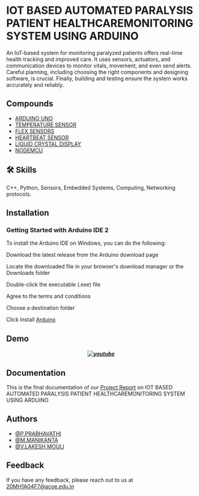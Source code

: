 
# IOT BASED AUTOMATED PARALYSIS PATIENT HEALTHCAREMONITORING SYSTEM USING ARDUINO

An IoT-based system for monitoring paralyzed patients offers real-time health tracking and improved care. It uses sensors, actuators, and communication devices to monitor vitals, movement, and even send alerts. Careful planning, including choosing the right components and designing software, is crucial. Finally, building and testing ensure the system works accurately and reliably.


## Compounds
 - [ARDUINO UNO](https://www.flipkart.com/arduino-uno-r3-board-micro-controller-electronic-hobby-kit/p/itmf7zbwgr3cffzw?pid=EHKF7XTCJQX7MBTW&lid=LSTEHKF7XTCJQX7MBTWSUMQ72&marketplace=FLIPKART&cmpid=content_electronic-hobby-kit_8965229628_gmc)
 - [TEMPERATURE SENSOR](https://www.amazon.in/Generic-LM35-Temperature-sensor/dp/B0BM9GVDWM)
 - [FLEX SENSORS](https://www.amazon.in/Robodo-Electronics-FSENS-Sensor-Inches/dp/B00QV9Q1SE)
 - [HEARTBEAT SENSOR](https://lastminuteengineers.com/max30100-pulse-oximeter-heart-rate-sensor-arduino-tutorial/)
 - [LIQUID CRYSTAL DISPLAY](https://www.amazon.in/LCD-Display-1602-16x2-interface/dp/B0CK72YTWP?source=ps-sl-shoppingads-lpcontext&ref_=fplfs&psc=1&smid=A2QXRR0CST30Y0)
 - [NODEMCU](https://www.amazon.in/Lolin-NodeMCU-ESP8266-CP2102-Wireless/dp/B010O1G1ES?source=ps-sl-shoppingads-lpcontext&ref_=fplfs&psc=1&smid=AH017Z3M1ZJ3T)
## 🛠 Skills
C++, Python, Sensors, Embedded Systems, Computing, Networking protocols.


## Installation

### Getting Started with Arduino IDE 2

To install the Arduino IDE on Windows, you can do the following:

Download the latest release from the Arduino download page

Locate the downloaded file in your browser's download manager or the Downloads folder

Double-click the executable (.exe) file

Agree to the terms and conditions

Choose a destination folder

Click Install [Arduino](https://downloads.arduino.cc/arduino-ide/arduino-ide_2.3.2_Windows_64bit.msi?_gl=1*13x1alj*_ga*Mzc4NjEzODQyLjE3MTU2NDU1MzU.*_ga_NEXN8H46L5*MTcxNTY0NTUzNC4xLjEuMTcxNTY0NTY5MS4wLjAuMTcxOTY0NDM3MQ..*_fplc*VmIlMkZxYnNFNVNuQWExR1hrQlJGQzY3V3QlMkJWbTVJTThudERhN2JEM3pZdEVMdE9nZGlSa2Z2RHNGM0VieG4lMkZaNlZocHRScGdjVVMzUTN4VWFwZmZLbHRFcnYxdjlwZ1JJeVB6eHZRVDU3VnFSQWNqbkVFZEJBbnczdyUyQkgyS3clM0QlM0Q.)
## Demo

#### *<p align="center">[![youtube](https://t3.ftcdn.net/jpg/04/74/05/94/360_F_474059464_qldYuzxaUWEwNTtYBJ44VN89ARuFktHW.jpg)](https://youtu.be/1iEL5uyLlP4?si=mJZqtYBPXIxccThi) </p>*


## Documentation

This is the final documentation of our [Project Report](https://github.com/20MH1A04H9/IOT_PROJECT/blob/main/report.pdf) on  IOT BASED AUTOMATED PARALYSIS PATIENT HEALTHCAREMONITORING SYSTEM USING ARDUINO 


## Authors

- [@P.PRABHAVATHI](https://github.com/PeddireddyPrabhavathi)
- [@M.MANIKANTA](https://github.com/Manikanta4493)
- [@V.LAKESH MOULI](https://github.com/lakeshmouli)


## Feedback

If you have any feedback, please reach out to us at 20MH1A04F7@acoe.edu.in


